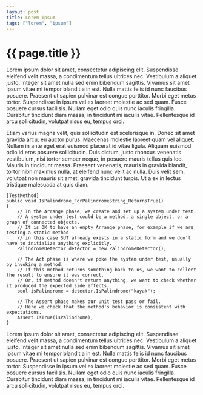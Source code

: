 ```yaml
---
layout: post
title: Lorem Ipsum
tags: ["lorem", "ipsum"]
---
```


# {{ page.title }}


Lorem ipsum dolor sit amet, consectetur adipiscing elit. Suspendisse eleifend velit massa, a condimentum tellus ultrices nec. Vestibulum a aliquet justo. Integer sit amet nulla sed enim bibendum sagittis. Vivamus sit amet ipsum vitae mi tempor blandit a in est. Nulla mattis felis id nunc faucibus posuere. Praesent ut sapien pulvinar est congue porttitor. Morbi eget metus tortor. Suspendisse in ipsum vel ex laoreet molestie ac sed quam. Fusce posuere cursus facilisis. Nullam eget odio quis nunc iaculis fringilla. Curabitur tincidunt diam massa, in tincidunt mi iaculis vitae. Pellentesque id arcu sollicitudin, volutpat risus eu, tempus orci.

Etiam varius magna velit, quis sollicitudin est scelerisque in. Donec sit amet gravida arcu, eu auctor purus. Maecenas molestie laoreet quam vel aliquet. Nullam in ante eget erat euismod placerat id vitae ligula. Aliquam euismod odio id eros posuere sollicitudin. Duis dictum, justo rhoncus venenatis vestibulum, nisi tortor semper neque, in posuere mauris tellus quis leo. Mauris in tincidunt massa. Praesent venenatis, mauris in gravida blandit, tortor nibh maximus nulla, at eleifend nunc velit ac nulla. Duis velit sem, volutpat non mauris sit amet, gravida tincidunt turpis. Ut a ex in lectus tristique malesuada at quis diam.


```
[TestMethod]
public void IsPalindrome_ForPalindromeString_ReturnsTrue()
{
    // In the Arrange phase, we create and set up a system under test.
    // A system under test could be a method, a single object, or a graph of connected objects.
    // It is OK to have an empty Arrange phase, for example if we are testing a static method -
    // in this case SUT already exists in a static form and we don't have to initialize anything explicitly.
    PalindromeDetector detector = new PalindromeDetector(); 

    // The Act phase is where we poke the system under test, usually by invoking a method.
    // If this method returns something back to us, we want to collect the result to ensure it was correct.
    // Or, if method doesn't return anything, we want to check whether it produced the expected side effects.
    bool isPalindrome = detector.IsPalindrome("kayak");

    // The Assert phase makes our unit test pass or fail.
    // Here we check that the method's behavior is consistent with expectations.
    Assert.IsTrue(isPalindrome);
}
```



Lorem ipsum dolor sit amet, consectetur adipiscing elit. Suspendisse eleifend velit massa, a condimentum tellus ultrices nec. Vestibulum a aliquet justo. Integer sit amet nulla sed enim bibendum sagittis. Vivamus sit amet ipsum vitae mi tempor blandit a in est. Nulla mattis felis id nunc faucibus posuere. Praesent ut sapien pulvinar est congue porttitor. Morbi eget metus tortor. Suspendisse in ipsum vel ex laoreet molestie ac sed quam. Fusce posuere cursus facilisis. Nullam eget odio quis nunc iaculis fringilla. Curabitur tincidunt diam massa, in tincidunt mi iaculis vitae. Pellentesque id arcu sollicitudin, volutpat risus eu, tempus orci.
